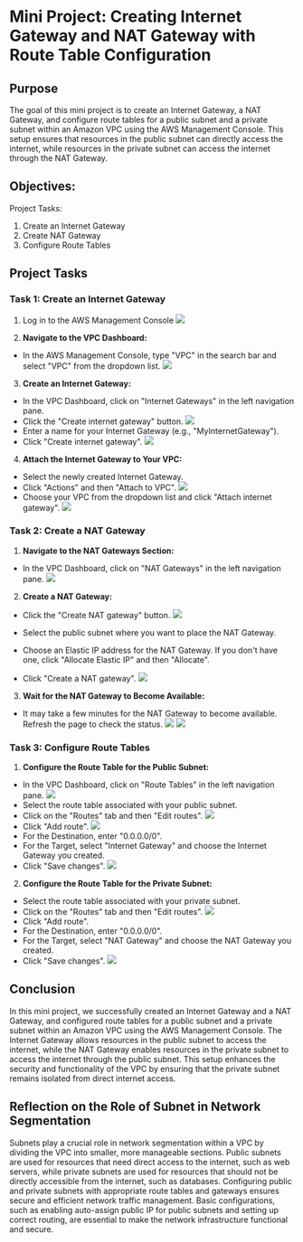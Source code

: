 # Mini Project: Creating Internet Gateway and NAT Gateway with Route Table Configuration

## Purpose
The goal of this mini project is to create an Internet Gateway, a NAT Gateway, and configure route tables for a public subnet and a private subnet within an Amazon VPC using the AWS Management Console. This setup ensures that resources in the public subnet can directly access the internet, while resources in the private subnet can access the internet through the NAT Gateway.

## Objectives:
Project Tasks:
1. Create an Internet Gateway
2. Create NAT Gateway
3. Configure Route Tables

## Project Tasks
### Task 1: Create an Internet Gateway
1. Log in to the AWS Management Console
![](./img/Task1-Create-an-Internet-Gateway/1.Log-AWS-Management-Console.png)

2. **Navigate to the VPC Dashboard:**
- In the AWS Management Console, type "VPC" in the search bar and select "VPC" from the dropdown list.
![](./img/Task1-Create-an-Internet-Gateway/2.Navigate-to-the-VPC-Dashboard.png)

3. **Create an Internet Gateway:**
- In the VPC Dashboard, click on "Internet Gateways" in the left navigation pane.
- Click the "Create internet gateway" button.
![](./img/Task1-Create-an-Internet-Gateway/3.click-on-IGW-Create-IGW.png)
- Enter a name for your Internet Gateway (e.g., "MyInternetGateway").
- Click "Create internet gateway".
![](./img/Task1-Create-an-Internet-Gateway/3b.IGW-name-Create-IGW.png)

4. **Attach the Internet Gateway to Your VPC:**
- Select the newly created Internet Gateway.
- Click "Actions" and then "Attach to VPC".
![](./img/Task1-Create-an-Internet-Gateway/4.attache-IGW-to-VPC.png)
- Choose your VPC from the dropdown list and click "Attach internet gateway".
![](./img/Task1-Create-an-Internet-Gateway/4b.choose-VPC.png)

### Task 2: Create a NAT Gateway
1. **Navigate to the NAT Gateways Section:**
- In the VPC Dashboard, click on "NAT Gateways" in the left navigation pane.
![](./img/Task2-Create-a-NAT-Gateway/1.Navigate-to-the-NAT-Gateways-Section.png)

2. **Create a NAT Gateway:**
- Click the "Create NAT gateway" button.
![](./img/Task2-Create-a-NAT-Gateway/1b.Click-the-Create-NAT-gateway.png)

- Select the public subnet where you want to place the NAT Gateway.
- Choose an Elastic IP address for the NAT Gateway. If you don't have one, click "Allocate Elastic IP" and then "Allocate".
- Click "Create a NAT gateway".
![](./img/Task2-Create-a-NAT-Gateway/2.Create-a-NAT-Gateway.png)

3. **Wait for the NAT Gateway to Become Available:**
- It may take a few minutes for the NAT Gateway to become available. Refresh the page to check the status.
![](./img/Task2-Create-a-NAT-Gateway/3.Wait-for-the-NAT-Gateway-to-Become-Available.png)
![](./img/Task2-Create-a-NAT-Gateway/3b.Wait-for-the-NAT-Gateway-to-Become-Available.png)

### Task 3: Configure Route Tables
1. **Configure the Route Table for the Public Subnet:**
- In the VPC Dashboard, click on "Route Tables" in the left navigation pane.
![](./img/Task3-Configure-Route-Tables/1.VPC-Dashboard-click-Route-Tables.png)
- Select the route table associated with your public subnet.
- Click on the "Routes" tab and then "Edit routes".
![](./img/Task3-Configure-Route-Tables/2.select-RT-routes.png)
- Click "Add route".
![](./img/Task3-Configure-Route-Tables/3.click-add-route.png)
- For the Destination, enter "0.0.0.0/0".
- For the Target, select "Internet Gateway" and choose the Internet Gateway you created.
- Click "Save changes".
![](./img/Task3-Configure-Route-Tables/3.save.png)

2. **Configure the Route Table for the Private Subnet:**
- Select the route table associated with your private subnet.
- Click on the "Routes" tab and then "Edit routes".
![](./img/Task3-Configure-Route-Tables/4.Configure-the-Route-Table-for-the-Private-Subnet.png)
- Click "Add route".
- For the Destination, enter "0.0.0.0/0".
- For the Target, select "NAT Gateway" and choose the NAT Gateway you created.
- Click "Save changes".
![](./img/Task3-Configure-Route-Tables/4.save.png)

## Conclusion
In this mini project, we successfully created an Internet Gateway and a NAT Gateway, and configured route tables for a public subnet and a private subnet within an Amazon VPC using the AWS Management Console. The Internet Gateway allows resources in the public subnet to access the internet, while the NAT Gateway enables resources in the private subnet to access the internet through the public subnet. This setup enhances the security and functionality of the VPC by ensuring that the private subnet remains isolated from direct internet access.

## Reflection on the Role of Subnet in Network Segmentation
Subnets play a crucial role in network segmentation within a VPC by dividing the VPC into smaller, more manageable sections. Public subnets are used for resources that need direct access to the internet, such as web servers, while private subnets are used for resources that should not be directly accessible from the internet, such as databases. Configuring public and private subnets with appropriate route tables and gateways ensures secure and efficient network traffic management. Basic configurations, such as enabling auto-assign public IP for public subnets and setting up correct routing, are essential to make the network infrastructure functional and secure.